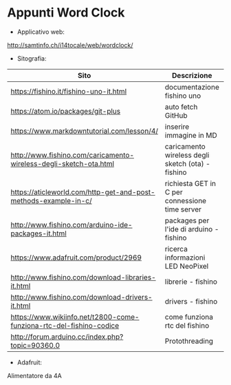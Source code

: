 # Appunti Word Clock

- Applicativo web:  

http://samtinfo.ch/i14tocale/web/wordclock/


- Sitografia:  

| Sito | Descrizione | Data |
| --- | --- | --- |
| https://fishino.it/fishino-uno-it.html | documentazione fishino uno | 2019-02-15 |
| https://atom.io/packages/git-plus | auto fetch GitHub | 2019-02-15 |
| https://www.markdowntutorial.com/lesson/4/ | inserire immagine in MD | 2019-02-15 |
| http://www.fishino.com/caricamento-wireless-degli-sketch-ota.html | caricamento wireless degli sketch (ota) - fishino | 2019-02-20 |
| https://aticleworld.com/http-get-and-post-methods-example-in-c/ | richiesta GET in C per connessione time server | 2019-02-20 |
| http://www.fishino.com/arduino-ide-packages-it.html | packages per l'ide di arduino - fishino | 2019-02-20 |
| https://www.adafruit.com/product/2969 | ricerca informazioni LED NeoPixel | 2019-02-20 |
| http://www.fishino.com/download-libraries-it.html | librerie - fishino | 2019-02-20 |
| http://www.fishino.com/download-drivers-it.html | drivers - fishino | 2019-02-20 |
| https://www.wikiinfo.net/t2800-come-funziona-rtc-del-fishino-codice | come funziona rtc del fishino | 2019-02-27 |
| http://forum.arduino.cc/index.php?topic=90360.0 | Protothreading | 2019-03-22|

- Adafruit:

Alimentatore da 4A
